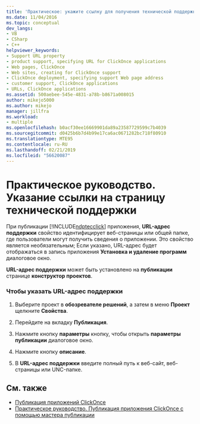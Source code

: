 ```yaml
---
title: 'Практическое: укажите ссылку для получения технической поддержки | Документация Майкрософт'
ms.date: 11/04/2016
ms.topic: conceptual
dev_langs:
- VB
- CSharp
- C++
helpviewer_keywords:
- Support URL property
- product support, specifying URL for ClickOnce applications
- Web pages, ClickOnce
- Web sites, creating for ClickOnce support
- ClickOnce deployment, specifying support Web page address
- customer support, ClickOnce applications
- URLs, ClickOnce applications
ms.assetid: 500aebee-545e-4831-a78b-b8671a008015
author: mikejo5000
ms.author: mikejo
manager: jillfra
ms.workload:
- multiple
ms.openlocfilehash: b0acf30ee16669901da89a23587729599c7b4039
ms.sourcegitcommit: d0425b6b7d4b99e17ca6ac0671282bc718f80910
ms.translationtype: MTE95
ms.contentlocale: ru-RU
ms.lasthandoff: 02/21/2019
ms.locfileid: "56620087"
---
```

# <a name="how-to-specify-a-link-for-technical-support"></a>Практическое руководство. Указание ссылки на страницу технической поддержки
При публикации [!INCLUDE[ndptecclick](../deployment/includes/ndptecclick_md.md)] приложения, **URL-адрес поддержки** свойство идентифицирует веб-страницы или общей папке, где пользователи могут получить сведения о приложении. Это свойство является необязательным; Если указано, URL-адрес будет отображаться в запись приложения **Установка и удаление программ** диалоговое окно.

 **URL-адрес поддержки** может быть установлено на **публикации** странице **конструктор проектов**.

### <a name="to-specify-a-support-url"></a>Чтобы указать URL-адрес поддержки

1.  Выберите проект в **обозревателе решений**, а затем в меню **Проект** щелкните **Свойства**.

2.  Перейдите на вкладку **Публикация**.

3.  Нажмите кнопку **параметры** кнопку, чтобы открыть **параметры публикации** диалоговое окно.

4.  Нажмите кнопку **описание**.

5.  В **URL-адрес поддержки** введите полный путь к веб-сайт, веб-страницы или UNC-папке.

## <a name="see-also"></a>См. также
- [Публикация приложений ClickOnce](../deployment/publishing-clickonce-applications.md)
- [Практическое руководство. Публикация приложения ClickOnce с помощью мастера публикации](../deployment/how-to-publish-a-clickonce-application-using-the-publish-wizard.md)